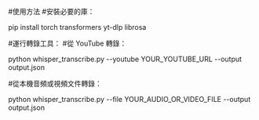 #使用方法
#安裝必要的庫：

pip install torch transformers yt-dlp librosa

#運行轉錄工具：
#從 YouTube 轉錄：

python whisper_transcribe.py --youtube YOUR_YOUTUBE_URL --output output.json

#從本機音頻或視頻文件轉錄：

python whisper_transcribe.py --file YOUR_AUDIO_OR_VIDEO_FILE --output output.json
